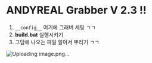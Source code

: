 # ANDYREAL Grabber V 2.3 !!

1. `__config__` 여기에 그래버 세팅 ㄱㄱ
2. **build.bat** 실행시키기
3. 그담에 나오는 파일 알아서 뿌리기 ㄱㄱ

![Uploading image.png…]()
